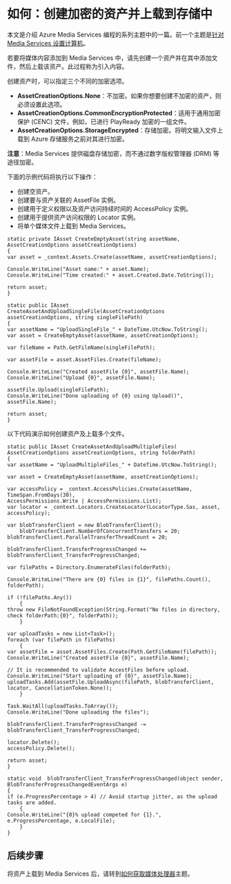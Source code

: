 <properties linkid="develop-media-services-how-to-guides-create-assets" urlDisplayName="Create Encrypted Asset and Upload to Storage" pageTitle="Create Encrypted Asset and Upload to Storage Azure" metaKeywords="" description="Learn how to get media content into Media Services by creating and uploading an encrypted asset." metaCanonical="" services="media-services" documentationCenter="" title="How to: Create an encrypted Asset and upload to storage" authors="migree" solutions="" manager="" editor="" />

如何：创建加密的资产并上载到存储中
==================================

本文是介绍 Azure Media Services 编程的系列主题中的一篇。前一个主题是[针对 Media Services 设置计算机](http://go.microsoft.com/fwlink/?LinkID=301751&clcid=0x409)。

若要将媒体内容添加到 Media Services 中，请先创建一个资产并在其中添加文件，然后上载该资产。此过程称为引入内容。

创建资产时，可以指定三个不同的加密选项。

-   **AssetCreationOptions.None**：不加密。如果你想要创建不加密的资产，则必须设置此选项。
-   **AssetCreationOptions.CommonEncryptionProtected**：适用于通用加密保护 (CENC) 文件，例如，已进行 PlayReady 加密的一组文件。
-   **AssetCreationOptions.StorageEncrypted**：存储加密。将明文输入文件上载到 Azure 存储服务之前对其进行加密。

**注意**：Media Services 提供磁盘存储加密，而不通过数字版权管理器 (DRM) 等途径加密。

下面的示例代码将执行以下操作：

-   创建空资产。
-   创建要与资产关联的 AssetFile 实例。
-   创建用于定义权限以及资产访问持续时间的 AccessPolicy 实例。
-   创建用于提供资产访问权限的 Locator 实例。
-   将单个媒体文件上载到 Media Services。

``` {}
static private IAsset CreateEmptyAsset(string assetName, AssetCreationOptions assetCreationOptions)
{
var asset = _context.Assets.Create(assetName, assetCreationOptions);

Console.WriteLine("Asset name:" + asset.Name);
Console.WriteLine("Time created:" + asset.Created.Date.ToString());

return asset;
}

static public IAsset CreateAssetAndUploadSingleFile(AssetCreationOptions assetCreationOptions, string singleFilePath)
{
var assetName = "UploadSingleFile_" + DateTime.UtcNow.ToString();
var asset = CreateEmptyAsset(assetName, assetCreationOptions);

var fileName = Path.GetFileName(singleFilePath);

var assetFile = asset.AssetFiles.Create(fileName);

Console.WriteLine("Created assetFile {0}", assetFile.Name);
Console.WriteLine("Upload {0}", assetFile.Name);

assetFile.Upload(singleFilePath);
Console.WriteLine("Done uploading of {0} using Upload()", assetFile.Name);

return asset;
}
```

以下代码演示如何创建资产及上载多个文件。

``` {}
static public IAsset CreateAssetAndUploadMultipleFiles( AssetCreationOptions assetCreationOptions, string folderPath)
{
var assetName = "UploadMultipleFiles_" + DateTime.UtcNow.ToString();

var asset = CreateEmptyAsset(assetName, assetCreationOptions);

var accessPolicy = _context.AccessPolicies.Create(assetName, TimeSpan.FromDays(30),
AccessPermissions.Write | AccessPermissions.List);
var locator = _context.Locators.CreateLocator(LocatorType.Sas, asset, accessPolicy);

var blobTransferClient = new BlobTransferClient();
    blobTransferClient.NumberOfConcurrentTransfers = 20;
blobTransferClient.ParallelTransferThreadCount = 20;

blobTransferClient.TransferProgressChanged += blobTransferClient_TransferProgressChanged;

var filePaths = Directory.EnumerateFiles(folderPath);

Console.WriteLine("There are {0} files in {1}", filePaths.Count(), folderPath);

if (!filePaths.Any())
    {
throw new FileNotFoundException(String.Format("No files in directory, check folderPath:{0}", folderPath));
    }

var uploadTasks = new List<Task>();
foreach (var filePath in filePaths)
    {
var assetFile = asset.AssetFiles.Create(Path.GetFileName(filePath));
Console.WriteLine("Created assetFile {0}", assetFile.Name);
                
// It is recommended to validate AccestFiles before upload. 
Console.WriteLine("Start uploading of {0}", assetFile.Name);
uploadTasks.Add(assetFile.UploadAsync(filePath, blobTransferClient, locator, CancellationToken.None));
    }

Task.WaitAll(uploadTasks.ToArray());
Console.WriteLine("Done uploading the files");

blobTransferClient.TransferProgressChanged -= blobTransferClient_TransferProgressChanged;

locator.Delete();
accessPolicy.Delete();

return asset;
}

static void  blobTransferClient_TransferProgressChanged(object sender, BlobTransferProgressChangedEventArgs e)
{
if (e.ProgressPercentage > 4) // Avoid startup jitter, as the upload tasks are added.
    {
Console.WriteLine("{0}% upload competed for {1}.", e.ProgressPercentage, e.LocalFile);
    }
}
```

后续步骤
--------

将资产上载到 Media Services 后，请转到[如何获取媒体处理器](http://go.microsoft.com/fwlink/?LinkID=301732&clcid=0x409)主题。

